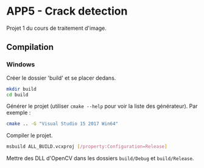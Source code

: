 # APP5 - Crack detection

Projet 1 du cours de traitement d'image.

## Compilation

### Windows

Créer le dossier 'build' et se placer dedans.

```bash
mkdir build
cd build
```

Générer le projet (utiliser `cmake --help` pour voir la liste des générateur). Par exemple :

```bash
cmake .. -G "Visual Studio 15 2017 Win64"
```

Compiler le projet.

```bash
msbuild ALL_BUILD.vcxproj [/property:Configuration=Release]
```

Mettre des DLL d'OpenCV dans les dossiers `build/Debug` et `build/Release`.